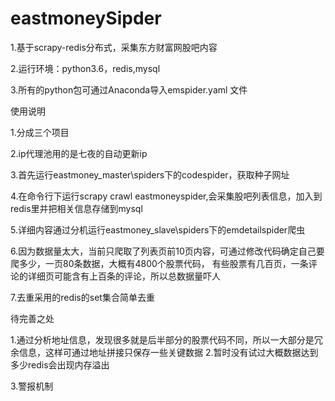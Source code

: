 # eastmoneySipder

1.基于scrapy-redis分布式，采集东方财富网股吧内容

2.运行环境：python3.6，redis,mysql

3.所有的python包可通过Anaconda导入emspider.yaml
文件

使用说明

1.分成三个项目

2.ip代理池用的是七夜的自动更新ip

3.首先运行eastmoney_master\spiders下的codespider，获取种子网址

4.在命令行下运行scrapy crawl eastmoneyspider,会采集股吧列表信息，加入到redis里并把相关信息存储到mysql

5.详细内容通过分机运行eastmoney_slave\spiders下的emdetailspider爬虫

6.因为数据量太大，当前只爬取了列表页前10页内容，可通过修改代码确定自己要爬多少，一页80条数据，大概有4800个股票代码，
有些股票有几百页，一条评论的详细页可能含有上百条的评论，所以总数据量吓人

7.去重采用的redis的set集合简单去重


待完善之处

1.通过分析地址信息，发现很多就是后半部分的股票代码不同，所以一大部分是冗余信息，这样可通过地址拼接只保存一些关键数据
2.暂时没有试过大概数据达到多少redis会出现内存溢出

3.警报机制
